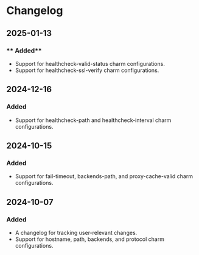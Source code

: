 # Changelog

## 2025-01-13

### ** Added**

- Support for healthcheck-valid-status charm configurations.
- Support for healthcheck-ssl-verify charm configurations.

## 2024-12-16

### **Added**

- Support for healthcheck-path and healthcheck-interval charm configurations.

## 2024-10-15

### **Added**

- Support for fail-timeout, backends-path, and proxy-cache-valid charm configurations.

## 2024-10-07

### **Added**

- A changelog for tracking user-relevant changes.
- Support for hostname, path, backends, and protocol charm configurations.
